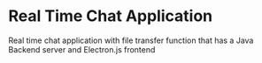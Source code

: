 # Real Time Chat Application
 Real time chat application with file transfer function that has a Java Backend server and Electron.js frontend

